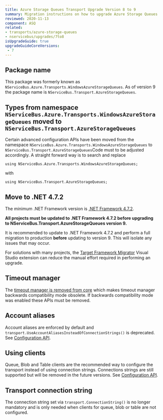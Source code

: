 ```yaml
---
title: Azure Storage Queues Transport Upgrade Version 8 to 9
summary: Migration instructions on how to upgrade Azure Storage Queues Transport from Version 8 to 9.
reviewed: 2020-11-13
component: ASQ
related:
- transports/azure-storage-queues
- nservicebus/upgrades/7to8
isUpgradeGuide: true
upgradeGuideCoreVersions:
 - 7
---
```


## Package name

This package was formerly known as `NServiceBus.Azure.Transports.WindowsAzureStorageQueues`.
As of version 9 the package name is `NServiceBus.Transport.AzureStorageQueues`.

## Types from namespace `NServiceBus.Azure.Transports.WindowsAzureStorageQueues` moved to `NServiceBus.Transport.AzureStorageQueues`

Certain advanced configuration APIs have been moved from the namespace `NServiceBus.Azure.Transports.WindowsAzureStorageQueues` to `NServiceBus.Transport.AzureStorageQueues`Code must to be adjusted accordingly. A straight forward way is to search and replace

```
using NServiceBus.Azure.Transports.WindowsAzureStorageQueues;
```

with

```
using NServiceBus.Transport.AzureStorageQueues;
```

## Move to .NET 4.7.2

The minimum .NET Framework version is [.NET Framework 4.7.2](https://dotnet.microsoft.com/download/dotnet-framework/net472).

**All projects must be updated to .NET Framework 4.7.2 before upgrading to NServiceBus.Transport.AzureStorageQueues version 9.**

It is recommended to update to .NET Framework 4.7.2 and perform a full migration to production **before** updating to version 9. This will isolate any issues that may occur.

For solutions with many projects, the [Target Framework Migrator](https://marketplace.visualstudio.com/items?itemName=PavelSamokha.TargetFrameworkMigrator) Visual Studio extension can reduce the manual effort required in performing an upgrade.

## Timeout manager

The [timeout manager is removed from core](/nservicebus/upgrades/7to8/#timeout-manager-removed) which makes timeout manager backwards compatibility mode obsolete. If backwards compatibility mode was enabled these APIs must be removed.

## Account aliases

Account aliases are enforced by default and `transport.UseAccountAliasesInsteadOfConnectionStrings()` is deprecated. See [Configuration API](/transports/azure-storage-queues/configuration.md#connection-strings-using-aliases-for-connection-strings-to-storage-accounts).

## Using clients

Queue, Blob and Table clients are the recommended way to configure the transport instead of using connection strings. Connections strings are still supported but will be removed in the future versions. See [Configuration API](/transports/azure-storage-queues/configuration.md#configuration-api).

## Transport connection string

The connection string set via `transport.ConnectionString()` is no longer mandatory and is only needed when clients for queue, blob or table are not configured.
